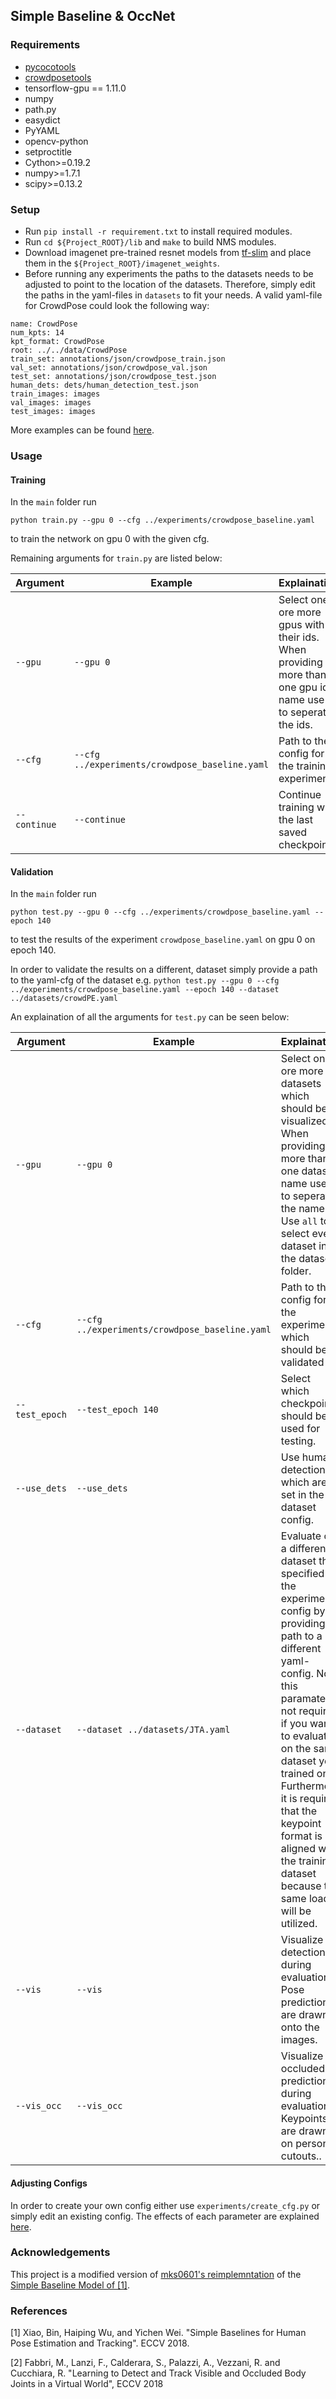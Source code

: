 ## Simple Baseline & OccNet

### Requirements

- [pycocotools](https://github.com/cocodataset/cocoapi)
- [crowdposetools](https://github.com/Jeff-sjtu/CrowdPose)
- tensorflow-gpu == 1.11.0
- numpy
- path.py
- easydict
- PyYAML
- opencv-python
- setproctitle
- Cython>=0.19.2
- numpy>=1.7.1
- scipy>=0.13.2

### Setup
* Run `pip install -r requirement.txt` to install required modules.
* Run `cd ${Project_ROOT}/lib` and `make` to build NMS modules.
* Download imagenet pre-trained resnet models from [tf-slim](https://github.com/tensorflow/models/tree/master/research/slim) and place them in the `${Project_ROOT}/imagenet_weights`.
* Before running any experiments the paths to the datasets needs to be adjusted to point to the location of the datasets. 
Therefore, simply edit the paths in the yaml-files in `datasets` to fit your needs. 
A valid yaml-file for CrowdPose could look the following way:

```
name: CrowdPose
num_kpts: 14
kpt_format: CrowdPose
root: ../../data/CrowdPose
train_set: annotations/json/crowdpose_train.json
val_set: annotations/json/crowdpose_val.json
test_set: annotations/json/crowdpose_test.json
human_dets: dets/human_detection_test.json
train_images: images
val_images: images
test_images: images
```
More examples can be found [here](./experiments/).

### Usage

#### Training

In the `main` folder run 

`python train.py --gpu 0 --cfg ../experiments/crowdpose_baseline.yaml`

to train the network on gpu 0 with the given cfg.

Remaining arguments for `train.py` are listed below:

|Argument        | Example| Explaination  |
| ------------- |----------| -----|
| `--gpu`      | `--gpu 0` | Select one ore more gpus with their ids. When providing more than one gpu id name use `,` to seperate the ids.|
| `--cfg`      | `--cfg ../experiments/crowdpose_baseline.yaml`      |  Path to the config for the training experiment  |
| `--continue`      | `--continue`      |  Continue training with the last saved checkpoint  |

#### Validation

In the `main` folder run 

`python test.py --gpu 0 --cfg ../experiments/crowdpose_baseline.yaml --epoch 140`

to test the results of the experiment `crowdpose_baseline.yaml` on gpu 0 on epoch 140.

In order to validate the results on a different, dataset simply provide a path to the yaml-cfg of the dataset e.g. 
`python test.py --gpu 0 --cfg ../experiments/crowdpose_baseline.yaml --epoch 140 --dataset ../datasets/crowdPE.yaml`

An explaination of all the arguments for `test.py` can be seen below:

|Argument        | Example| Explaination  |
| ------------- |----------| -----|
| `--gpu`      | `--gpu 0` | Select one ore more datasets which should be visualized. When providing more than one dataset name use `,` to seperate the names. Use `all` to select every dataset in the datasets folder.  |
| `--cfg`      | `--cfg ../experiments/crowdpose_baseline.yaml`      |  Path to the config for the experiment which should be validated  |
| `--test_epoch`      | `--test_epoch 140`      |  Select which checkpoint should be used for testing.  |
| `--use_dets`      | `--use_dets`      |  Use human detections which are set in the dataset config.  |
| `--dataset`      | `--dataset ../datasets/JTA.yaml`      |  Evaluate on a different dataset than specified in the experiment config by providing a path to a different yaml-config. Note this paramater is not required if you want to evaluate on the same dataset you trained on. Furthermore it is required that the keypoint format is aligned with the training dataset because the same loader will be utilized.|
| `--vis`      | `--vis`      |  Visualize detections during evaluation. Pose predictions are drawn onto the images.  |
| `--vis_occ`      | `--vis_occ`      |  Visualize occluded predictions during evaluation. Keypoints are drawn on person cutouts..  |


#### Adjusting Configs

In order to create your own config either use `experiments/create_cfg.py` or simply edit an existing config. The effects of each parameter are explained [here](./CONIFGSETUP.md).

### Acknowledgements

This project is a modified version of [mks0601's reimplemntation](https://github.com/mks0601/TF-SimpleHumanPose/)
  of the [Simple Baseline Model of [1]](https://github.com/Microsoft/human-pose-estimation.pytorch).
  
### References

[1] Xiao, Bin, Haiping Wu, and Yichen Wei. "Simple Baselines for Human Pose Estimation and Tracking". ECCV 2018.

[2] Fabbri, M., Lanzi, F., Calderara, S., Palazzi, A., Vezzani, R. and Cucchiara, R. "Learning to Detect and Track Visible and Occluded Body Joints in a Virtual World", ECCV 2018
